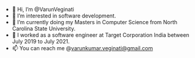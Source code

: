 - 👋 Hi, I’m @VarunVeginati
- 👀 I’m interested in software development.
- 🌱 I’m currently doing my Masters in Computer Science from North Carolina State University.
- 💞️ I worked as a software engineer at Target Corporation India between July 2019 to July 2021.
- 📫 You can reach me @varunkumar.veginati@gmail.com

<!---
VarunVeginati/VarunVeginati is a ✨ special ✨ repository because its `README.md` (this file) appears on your GitHub profile.
You can click the Preview link to take a look at your changes.
--->
